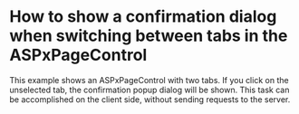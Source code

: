 # How to show a confirmation dialog when switching between tabs in the ASPxPageControl


<p>This example shows an ASPxPageControl with two tabs. If you click on the unselected tab, the confirmation popup dialog will be shown. This task can be accomplished on the client side, without sending requests to the server.</p>

<br/>


